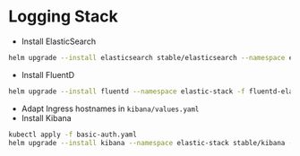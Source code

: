 # Logging Stack

* Install ElasticSearch

```sh
helm upgrade --install elasticsearch stable/elasticsearch --namespace elastic-stack -f elasticsearch/values.yaml --set data.terminationGracePeriodSeconds=0
```

* Install FluentD

```sh
helm upgrade --install fluentd --namespace elastic-stack -f fluentd-elasticsearch/values.yaml stable/fluentd-elasticsearch
```

* Adapt Ingress hostnames in `kibana/values.yaml`
* Install Kibana

```sh
kubectl apply -f basic-auth.yaml
helm upgrade --install kibana --namespace elastic-stack stable/kibana -f kibana/values.yaml
```
